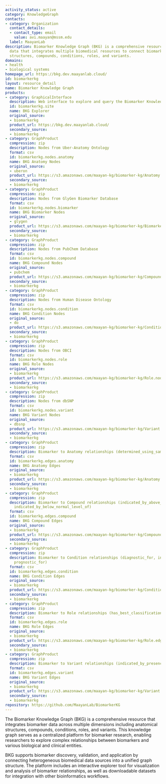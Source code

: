 ```yaml
---
activity_status: active
category: KnowledgeGraph
contacts:
- category: Organization
  contact_details:
  - contact_type: email
    value: avi.maayan@mssm.edu
  label: MaayanLab
description: Biomarker Knowledge Graph (BKG) is a comprehensive resource for biomarker
  data that integrates multiple biomedical resources to connect biomarkers with anatomical
  structures, compounds, conditions, roles, and variants.
domains:
- health
- biological systems
homepage_url: https://bkg.dev.maayanlab.cloud/
id: biomarkerkg
layout: resource_detail
name: Biomarker Knowledge Graph
products:
- category: GraphicalInterface
  description: Web interface to explore and query the Biomarker Knowledge Graph
  id: biomarkerkg.site
  name: BKG Explorer
  original_source:
  - biomarkerkg
  product_url: https://bkg.dev.maayanlab.cloud/
  secondary_source:
  - biomarkerkg
- category: GraphProduct
  compression: zip
  description: Nodes from Uber-Anatomy Ontology
  format: csv
  id: biomarkerkg.nodes.anatomy
  name: BKG Anatomy Nodes
  original_source:
  - uberon
  product_url: https://s3.amazonaws.com/maayan-kg/biomarker-kg/Anatomy.nodes.zip
  secondary_source:
  - biomarkerkg
- category: GraphProduct
  compression: zip
  description: Nodes from GlyGen Biomarker Database
  format: csv
  id: biomarkerkg.nodes.biomarker
  name: BKG Biomarker Nodes
  original_source:
  - glygen
  product_url: https://s3.amazonaws.com/maayan-kg/biomarker-kg/Biomarker.nodes.zip
  secondary_source:
  - biomarkerkg
- category: GraphProduct
  compression: zip
  description: Nodes from PubChem Database
  format: csv
  id: biomarkerkg.nodes.compound
  name: BKG Compound Nodes
  original_source:
  - pubchem
  product_url: https://s3.amazonaws.com/maayan-kg/biomarker-kg/Compound.nodes.zip
  secondary_source:
  - biomarkerkg
- category: GraphProduct
  compression: zip
  description: Nodes from Human Disease Ontology
  format: csv
  id: biomarkerkg.nodes.condition
  name: BKG Condition Nodes
  original_source:
  - do
  product_url: https://s3.amazonaws.com/maayan-kg/biomarker-kg/Condition.nodes.zip
  secondary_source:
  - biomarkerkg
- category: GraphProduct
  compression: zip
  description: Nodes from OBCI
  format: csv
  id: biomarkerkg.nodes.role
  name: BKG Role Nodes
  original_source:
  - biomarkerkg
  product_url: https://s3.amazonaws.com/maayan-kg/biomarker-kg/Role.nodes.zip
  secondary_source:
  - biomarkerkg
- category: GraphProduct
  compression: zip
  description: Nodes from dbSNP
  format: csv
  id: biomarkerkg.nodes.variant
  name: BKG Variant Nodes
  original_source:
  - dbsnp
  product_url: https://s3.amazonaws.com/maayan-kg/biomarker-kg/Variant.nodes.zip
  secondary_source:
  - biomarkerkg
- category: GraphProduct
  compression: zip
  description: Biomarker to Anatomy relationships (determined_using_sample_from)
  format: csv
  id: biomarkerkg.edges.anatomy
  name: BKG Anatomy Edges
  original_source:
  - biomarkerkg
  product_url: https://s3.amazonaws.com/maayan-kg/biomarker-kg/Anatomy.edges.zip
  secondary_source:
  - biomarkerkg
- category: GraphProduct
  compression: zip
  description: Biomarker to Compound relationships (indicated_by_above_normal_level_of,
    indicated_by_below_normal_level_of)
  format: csv
  id: biomarkerkg.edges.compound
  name: BKG Compound Edges
  original_source:
  - biomarkerkg
  product_url: https://s3.amazonaws.com/maayan-kg/biomarker-kg/Compound.edges.zip
  secondary_source:
  - biomarkerkg
- category: GraphProduct
  compression: zip
  description: Biomarker to Condition relationships (diagnostic_for, indicates_risk_of_developing,
    prognostic_for)
  format: csv
  id: biomarkerkg.edges.condition
  name: BKG Condition Edges
  original_source:
  - biomarkerkg
  product_url: https://s3.amazonaws.com/maayan-kg/biomarker-kg/Condition.edges.zip
  secondary_source:
  - biomarkerkg
- category: GraphProduct
  compression: zip
  description: Biomarker to Role relationships (has_best_classification)
  format: csv
  id: biomarkerkg.edges.role
  name: BKG Role Edges
  original_source:
  - biomarkerkg
  product_url: https://s3.amazonaws.com/maayan-kg/biomarker-kg/Role.edges.zip
  secondary_source:
  - biomarkerkg
- category: GraphProduct
  compression: zip
  description: Biomarker to Variant relationships (indicated_by_presence_of)
  format: csv
  id: biomarkerkg.edges.variant
  name: BKG Variant Edges
  original_source:
  - biomarkerkg
  product_url: https://s3.amazonaws.com/maayan-kg/biomarker-kg/Variant.edges.zip
  secondary_source:
  - biomarkerkg
repository: https://github.com/MaayanLab/BiomarkerKG
---
```

The Biomarker Knowledge Graph (BKG) is a comprehensive resource that integrates biomarker data across multiple dimensions including anatomical structures, compounds, conditions, roles, and variants. This knowledge graph serves as a centralized platform for biomarker research, enabling researchers to explore complex relationships between biomarkers and various biological and clinical entities.

BKG supports biomarker discovery, validation, and application by connecting heterogeneous biomedical data sources into a unified graph structure. The platform includes an interactive explorer tool for visualization and analysis of biomarker relationships, as well as downloadable datasets for integration with other bioinformatics workflows.